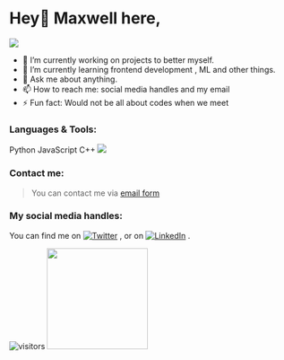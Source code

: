 # Hey👋 Maxwell here,
<!-- ![example workflow](https://github.com/github/docs/workflows/main.yml/badge.svg) -->
<!--
**maxxies/maxxies** is a ✨ _special_ ✨ repository because its `README.md` (this file) appears on your GitHub profile.


Here are some ideas to get you started:
-->

<img 
   src="https://github-readme-stats.vercel.app/api?username=maxxies&show_icons=true&theme=tokyonight" 
/>
- 🔭 I’m currently working on projects to better myself.
- 🌱 I’m currently learning frontend development , ML and other things.
- 💬 Ask me about anything.
- 📫 How to reach me: social media handles and my email
- ⚡ Fun fact: Would not be all about codes when we meet

### Languages & Tools:
Python  JavaScript  C++
![](https://img.shields.io/badge/Code-Python-informational?style=flat&logo=data:image/svg%2bxml;base64,<BASE64_DATA>)


### Contact me:
> You can contact me via [email form](<mailto:ahiamadzormaxwell7@gmail.com>)


### My social media handles:
You can find me on  [![Twitter][1.2]][1] , or on  [![LinkedIn][2.2]][2] .

<!-- Icons -->
[1.2]: http://i.imgur.com/wWzX9uB.png (twitter icon without padding)
[2.2]: https://raw.githubusercontent.com/MartinHeinz/MartinHeinz/master/linkedin-3-16.png (LinkedIn icon without padding)

<!-- Links to your social media accounts -->
[1]: https://twitter.com/maxwell_mawube
[2]: https://www.linkedin.com/in/maxwell-mawube-588444193/

![visitors](https://visitor-badge.glitch.me/badge?page_id=${maxxies}.${388648153})
<img height="180em" src="https://github-readme-stats.vercel.app/api?username=maxxies&show_icons=true&hide_border=true&&count_private=true&include_all_commits=true" />
